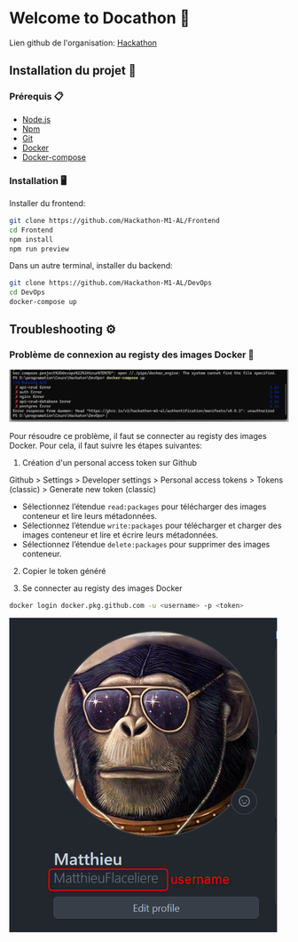 # Welcome to Docathon 🎉

Lien github de l'organisation: [Hackathon]("https://github.com/Hackathon-M1-AL")

## Installation du projet 🚀

### Prérequis 📋

-   [Node.js](https://nodejs.org/en/)
-   [Npm](https://www.npmjs.com/)
-   [Git](https://git-scm.com/)
-   [Docker](https://www.docker.com/)
-   [Docker-compose](https://docs.docker.com/compose/)

### Installation 🖥️

Installer du frontend:

```bash
git clone https://github.com/Hackathon-M1-AL/Frontend
cd Frontend
npm install
npm run preview
```

Dans un autre terminal, installer du backend:

```bash
git clone https://github.com/Hackathon-M1-AL/DevOps
cd DevOps
docker-compose up
```

## Troubleshooting ⚙️

### Problème de connexion au registy des images Docker 🐳

![error](./images/error.png)

Pour résoudre ce problème, il faut se connecter au registy des images Docker. Pour cela, il faut suivre les étapes suivantes:

1. Création d'un personal access token sur Github

Github > Settings > Developer settings > Personal access tokens > Tokens (classic) > Generate new token (classic)

-   Sélectionnez l’étendue `read:packages` pour télécharger des images conteneur et lire leurs métadonnées.
-   Sélectionnez l’étendue `write:packages` pour télécharger et charger des images conteneur et lire et écrire leurs métadonnées.
-   Sélectionnez l’étendue `delete:packages` pour supprimer des images conteneur.

2. Copier le token généré

3. Se connecter au registy des images Docker

```bash
docker login docker.pkg.github.com -u <username> -p <token>
```

![error_1](./images/error_1.png)
